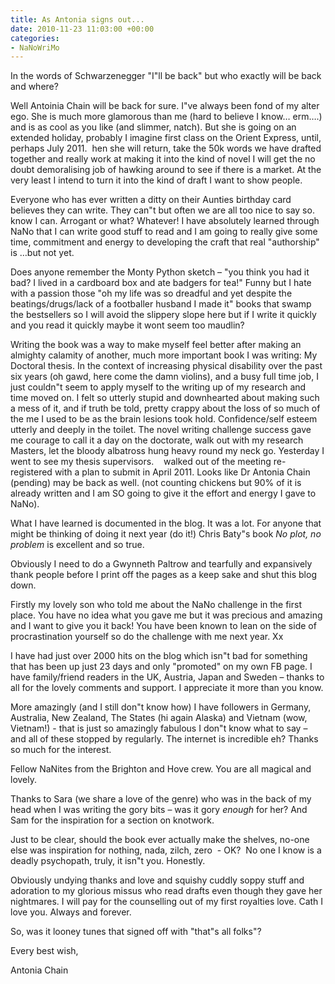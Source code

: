 ```yaml
---
title: As Antonia signs out...
date: 2010-11-23 11:03:00 +00:00
categories:
- NaNoWriMo
---
```


In the words of Schwarzenegger "I"ll be back" but who exactly will be back and where?

Well Antoinia Chain will be back for sure. I"ve always been fond of my alter ego. She is much more glamorous than me (hard to believe I know… erm….) and is as cool as you like (and slimmer, natch). But she is going on an extended holiday, probably I imagine first class on the Orient Express, until, perhaps July 2011\.  hen she will return, take the 50k words we have drafted together and really work at making it into the kind of novel I will get the no doubt demoralising job of hawking around to see if there is a market. At the very least I intend to turn it into the kind of draft I want to show people.

Everyone who has ever written a ditty on their Aunties birthday card believes they can write. They can"t but often we are all too nice to say so.   know I can. Arrogant or what? Whatever! I have absolutely learned through NaNo that I can write good stuff to read and I am going to really give some time, commitment and energy to developing the craft that real "authorship" is …but not yet.

Does anyone remember the Monty Python sketch – "you think you had it bad? I lived in a cardboard box and ate badgers for tea!" Funny but I hate with a passion those "oh my life was so dreadful and yet despite the beatings/drugs/lack of a footballer husband I made it" books that swamp the bestsellers so I will avoid the slippery slope here but if I write it quickly and you read it quickly maybe it wont seem too maudlin?

Writing the book was a way to make myself feel better after making an almighty calamity of another, much more important book I was writing: My Doctoral thesis. In the context of increasing physical disability over the past six years (oh gawd, here come the damn violins), and a busy full time job, I just couldn"t seem to apply myself to the writing up of my research and time moved on. I felt so utterly stupid and downhearted about making such a mess of it, and if truth be told, pretty crappy about the loss of so much of the me I used to be as the brain lesions took hold. Confidence/self esteem utterly and deeply in the toilet. The novel writing challenge success gave me courage to call it a day on the doctorate, walk out with my research Masters, let the bloody albatross hung heavy round my neck go. Yesterday I went to see my thesis supervisors.    walked out of the meeting re-registered with a plan to submit in April 2011. Looks like Dr Antonia Chain (pending) may be back as well. (not counting chickens but 90% of it is already written and I am SO going to give it the effort and energy I gave to NaNo).

What I have learned is documented in the blog. It was a lot. For anyone that might be thinking of doing it next year (do it!) Chris Baty"s book _No plot, no problem_ is excellent and so true.

Obviously I need to do a Gwynneth Paltrow and tearfully and expansively thank people before I print off the pages as a keep sake and shut this blog down.

Firstly my lovely son who told me about the NaNo challenge in the first place. You have no idea what you gave me but it was precious and amazing and I want to give you it back! You have been known to lean on the side of procrastination yourself so do the challenge with me next year. Xx

I have had just over 2000 hits on the blog which isn"t bad for something that has been up just 23 days and only "promoted" on my own FB page. I have family/friend readers in the UK, Austria, Japan and Sweden – thanks to all for the lovely comments and support. I appreciate it more than you know.

More amazingly (and I still don"t know how) I have followers in Germany, Australia, New Zealand, The States (hi again Alaska) and Vietnam (wow, Vietnam!) - that is just so amazingly fabulous I don"t know what to say – and all of these stopped by regularly. The internet is incredible eh? Thanks so much for the interest.

Fellow NaNites from the Brighton and Hove crew. You are all magical and lovely.

Thanks to Sara (we share a love of the genre) who was in the back of my head when I was writing the gory bits – was it gory _enough_ for her? And Sam for the inspiration for a section on knotwork.

Just to be clear, should the book ever actually make the shelves, no-one else was inspiration for nothing, nada, zilch, zero  - OK?  No one I know is a deadly psychopath, truly, it isn"t you. Honestly.

Obviously undying thanks and love and squishy cuddly soppy stuff and adoration to my glorious missus who read drafts even though they gave her nightmares. I will pay for the counselling out of my first royalties love. Cath I love you. Always and forever.  

So, was it looney tunes that signed off with "that"s all folks"?

Every best wish,

Antonia Chain
